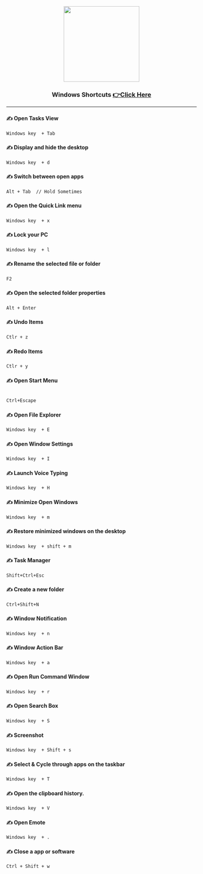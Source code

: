 
<div align="center">
	<img height="200" src="https://user-images.githubusercontent.com/25181517/186884150-05e9ff6d-340e-4802-9533-2c3f02363ee3.png" />
</div>

<div align="center">
    <h3> Windows Shortcuts <a href = "VSCODE.md" >👉Click Here</a>
    </h3>
</div>

<hr>

#### ✍️ Open Tasks View

```bash
Windows key  + Tab
```

#### ✍️ Display and hide the desktop

```bash
Windows key  + d
```

#### ✍️ Switch between open apps

```bash
Alt + Tab  // Hold Sometimes
```

#### ✍️ Open the Quick Link menu

```bash
Windows key  + x
```

#### ✍️ Lock your PC

```bash
Windows key  + l
```

#### ✍️ Rename the selected file or folder

```bash
F2
```

#### ✍️ Open the selected folder properties

```bash
Alt + Enter
```

#### ✍️ Undo Items

```bash
Ctlr + z
```
#### ✍️ Redo Items

```bash
Ctlr + y
```

#### ✍️ Open Start Menu

```bash

Ctrl+Escape
```

#### ✍️ Open File Explorer

```bash
Windows key  + E
```

#### ✍️ Open Window Settings

```bash
Windows key  + I
```

#### ✍️ Launch Voice Typing

```bash
Windows key  + H
```

#### ✍️ Minimize Open Windows

```bash
Windows key  + m
```

#### ✍️ Restore minimized windows on the desktop

```bash
Windows key  + shift + m
```

#### ✍️ Task Manager

```bash
Shift+Ctrl+Esc
```

#### ✍️ Create a new folder

```bash
Ctrl+Shift+N
```

#### ✍️ Window Notification

```bash
Windows key  + n
```

#### ✍️ Window Action Bar

```bash
Windows key  + a
```

#### ✍️ Open Run Command Window

```bash
Windows key  + r
```

#### ✍️ Open Search Box

```bash
Windows key  + S
```

#### ✍️ Screenshot

```bash
Windows key  + Shift + s
```

#### ✍️ Select & Cycle through apps on the taskbar

```bash
Windows key  + T
```

#### ✍️ Open the clipboard history. 

```bash
Windows key  + V
```
#### ✍️ Open Emote

```bash
Windows key  + .
```
#### ✍️ Close a app or software

```bash
Ctrl + Shift + w
```

